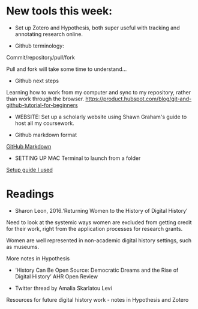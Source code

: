 # New tools this week:

* Set up Zotero and Hypothesis, both super useful with tracking and annotating research online.

* Github terminology:

Commit/repository/pull/fork

Pull and fork will take some time to understand...

* Github next steps

Learning how to work from my computer and sync to my repository, rather than work through the browser. https://product.hubspot.com/blog/git-and-github-tutorial-for-beginners

* WEBSITE: Set up a scholarly website using Shawn Graham's guide to  host all my coursework.

* Github markdown format

[GitHub Markdown](https://guides.github.com/features/mastering-markdown/)

* SETTING UP MAC Terminal to launch from a folder

[Setup guide I used](https://lifehacker.com/launch-an-os-x-terminal-window-from-a-specific-folder-1466745514)



# Readings

* Sharon Leon, 2016.‘Returning Women to the History of Digital History’

Need to look at the systemic ways women are excluded from getting credit for their work, right from the application processes for research grants.

Women are well represented in non-academic digital history settings, such as museums.

More notes in Hypothesis

* ‘History Can Be Open Source: Democratic Dreams and the Rise of Digital History’ AHR Open Review

* Twitter thread by Amalia Skarlatou Levi

Resources for future digital history work - notes in Hypothesis and Zotero
